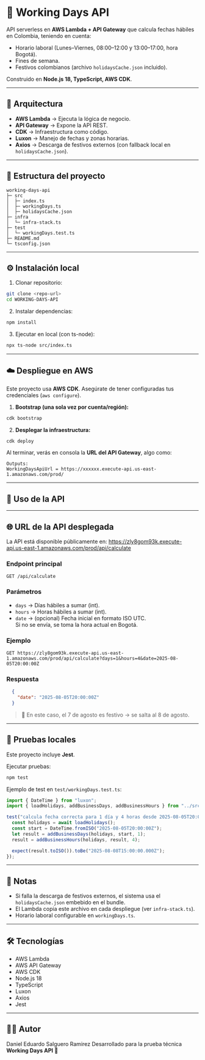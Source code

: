 # 📅 Working Days API

API serverless en **AWS Lambda + API Gateway** que calcula fechas hábiles en Colombia, teniendo en cuenta:

- Horario laboral (Lunes–Viernes, 08:00–12:00 y 13:00–17:00, hora Bogotá).
- Fines de semana.
- Festivos colombianos (archivo `holidaysCache.json` incluido).

Construido en **Node.js 18, TypeScript, AWS CDK**.

---

## 🚀 Arquitectura

- **AWS Lambda** → Ejecuta la lógica de negocio.
- **API Gateway** → Expone la API REST.
- **CDK** → Infraestructura como código.
- **Luxon** → Manejo de fechas y zonas horarias.
- **Axios** → Descarga de festivos externos (con fallback local en `holidaysCache.json`).

---

## 📂 Estructura del proyecto

```
working-days-api
├─ src
│  ├─ index.ts
│  ├─ workingDays.ts
│  ├─ holidaysCache.json
├─ infra
│  └─ infra-stack.ts
├─ test
│  └─ workingDays.test.ts
├─ README.md
└─ tsconfig.json

```

---

## ⚙️ Instalación local

1. Clonar repositorio:

```bash
git clone <repo-url>
cd WORKING-DAYS-API
```

2. Instalar dependencias:

```bash
npm install
```

3. Ejecutar en local (con ts-node):

```bash
npx ts-node src/index.ts
```

---

## ☁️ Despliegue en AWS

Este proyecto usa **AWS CDK**. Asegúrate de tener configuradas tus credenciales (`aws configure`).

1. **Bootstrap (una sola vez por cuenta/región):**

```bash
cdk bootstrap
```

2. **Desplegar la infraestructura:**

```bash
cdk deploy
```

Al terminar, verás en consola la **URL del API Gateway**, algo como:

```
Outputs:
WorkingDaysApiUrl = https://xxxxxx.execute-api.us-east-1.amazonaws.com/prod/
```

---

## 🔗 Uso de la API

---
## 🌐 URL de la API desplegada

La API está disponible públicamente en: https://zly8gom93k.execute-api.us-east-1.amazonaws.com/prod/api/calculate

### Endpoint principal
```
GET /api/calculate
```

### Parámetros
- `days` → Días hábiles a sumar (int).
- `hours` → Horas hábiles a sumar (int).
- `date` → (opcional) Fecha inicial en formato ISO UTC.  
  Si no se envía, se toma la hora actual en Bogotá.

### Ejemplo
```
GET https://zly8gom93k.execute-api.us-east-1.amazonaws.com/prod/api/calculate?days=1&hours=4&date=2025-08-05T20:00:00Z
```

### Respuesta
```json
  {
    "date": "2025-08-05T20:00:00Z"
  }
```

> 📌 En este caso, el 7 de agosto es festivo → se salta al 8 de agosto.

---

## 🧪 Pruebas locales

Este proyecto incluye **Jest**.

Ejecutar pruebas:

```bash
npm test
```

Ejemplo de test en `test/workingDays.test.ts`:

```ts
import { DateTime } from "luxon";
import { loadHolidays, addBusinessDays, addBusinessHours } from "../src/workingDays";

test("calcula fecha correcta para 1 día y 4 horas desde 2025-08-05T20:00:00Z", async () => {
  const holidays = await loadHolidays();
  const start = DateTime.fromISO("2025-08-05T20:00:00Z");
  let result = addBusinessDays(holidays, start, 1);
  result = addBusinessHours(holidays, result, 4);

  expect(result.toISO()).toBe("2025-08-08T15:00:00.000Z");
});
```

---

## 📌 Notas

- Si falla la descarga de festivos externos, el sistema usa el `holidaysCache.json` embebido en el bundle.
- El Lambda copia este archivo en cada despliegue (ver `infra-stack.ts`).
- Horario laboral configurable en `workingDays.ts`.

---

## 🛠 Tecnologías

- AWS Lambda
- AWS API Gateway
- AWS CDK
- Node.js 18
- TypeScript
- Luxon
- Axios
- Jest

---

## 👨‍💻 Autor
Daniel Eduardo Salguero Ramirez
Desarrollado para la prueba técnica **Working Days API** 🚀
